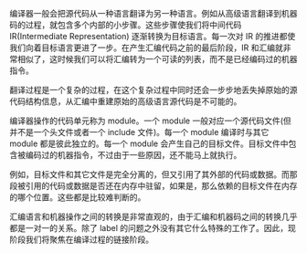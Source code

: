编译器一般会把源代码从一种语言翻译为另一种语言。例如从高级语言翻译到机器码的过程，就包含多个内部的小步骤。这些步骤使我们将中间代码 IR\(Intermediate Representation\) 逐渐转换为目标语言。每一次对 IR 的推进都使我们向着目标语言更进了一步。在产生汇编代码之前的最后阶段，IR 和汇编就非常相似了，这时候我们可以将汇编转为一个可读的列表，而不是已经编码过的机器指令。

翻译过程是一个复杂的过程，在这个复杂过程中同时还会一步步地丢失掉原始的源代码结构信息，从汇编中重建原始的高级语言源代码是不可能的。

编译器操作的代码单元称为 module。一个 module 一般对应一个源代码文件\(但并不是一个头文件或者一个 include 文件\)。每一个 module 编译时与其它 module 都是彼此独立的。每一个 module 会产生自己的目标文件。目标文件中包含被编码过的机器指令，不过由于一些原因，还不能马上就执行。

例如，目标文件和其它文件是完全分离的，但又引用了其外部的代码或数据。而那段被引用的代码或数据是否还在内存中驻留，如果是，那么依赖的目标文件在内存的哪个位置。这些都是比较难判断的。

汇编语言和机器操作之间的转换是非常直观的，由于汇编和机器码之间的转换几乎都是一对一的关系。除了 label 的问题之外没有其它什么特殊的工作了。因此，现阶段我们将聚焦在编译过程的链接阶段。

